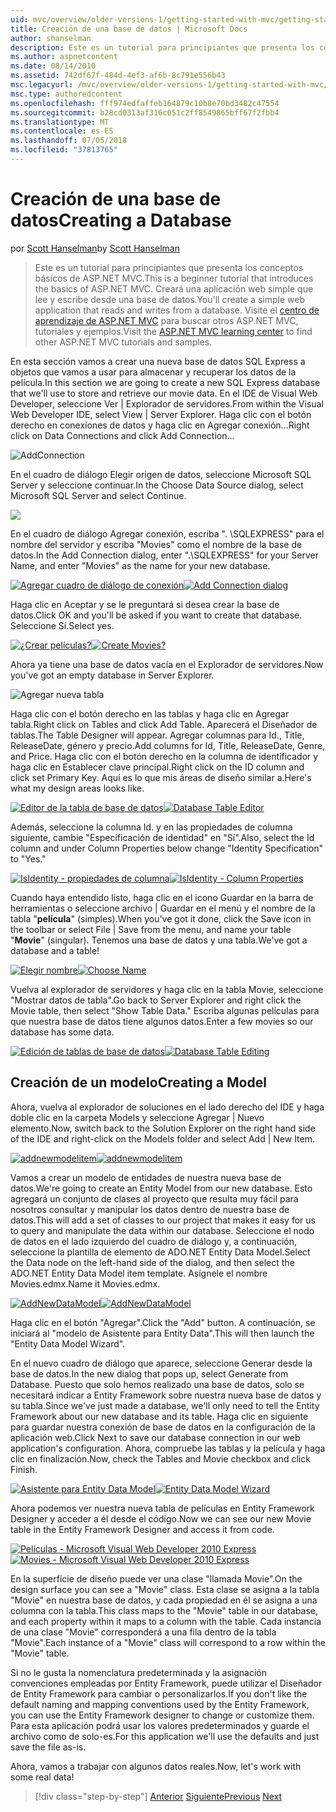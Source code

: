 ```yaml
---
uid: mvc/overview/older-versions-1/getting-started-with-mvc/getting-started-with-mvc-part4
title: Creación de una base de datos | Microsoft Docs
author: shanselman
description: Este es un tutorial para principiantes que presenta los conceptos básicos de ASP.NET MVC. Cree una aplicación web simple que lee y escribe desde una base de datos.
ms.author: aspnetcontent
ms.date: 08/14/2010
ms.assetid: 742df67f-484d-4ef3-af6b-8c791e556b43
msc.legacyurl: /mvc/overview/older-versions-1/getting-started-with-mvc/getting-started-with-mvc-part4
msc.type: authoredcontent
ms.openlocfilehash: fff974edfaffeb164879c10b8e70bd3482c47554
ms.sourcegitcommit: b28cd0313af316c051c2ff8549865bff67f2fbb4
ms.translationtype: MT
ms.contentlocale: es-ES
ms.lasthandoff: 07/05/2018
ms.locfileid: "37813765"
---
```

<a name="creating-a-database"></a><span data-ttu-id="5b104-104">Creación de una base de datos</span><span class="sxs-lookup"><span data-stu-id="5b104-104">Creating a Database</span></span>
====================
<span data-ttu-id="5b104-105">por [Scott Hanselman](https://github.com/shanselman)</span><span class="sxs-lookup"><span data-stu-id="5b104-105">by [Scott Hanselman](https://github.com/shanselman)</span></span>

> <span data-ttu-id="5b104-106">Este es un tutorial para principiantes que presenta los conceptos básicos de ASP.NET MVC.</span><span class="sxs-lookup"><span data-stu-id="5b104-106">This is a beginner tutorial that introduces the basics of ASP.NET MVC.</span></span> <span data-ttu-id="5b104-107">Creará una aplicación web simple que lee y escribe desde una base de datos.</span><span class="sxs-lookup"><span data-stu-id="5b104-107">You'll create a simple web application that reads and writes from a database.</span></span> <span data-ttu-id="5b104-108">Visite el [centro de aprendizaje de ASP.NET MVC](../../../index.md) para buscar otros ASP.NET MVC, tutoriales y ejemplos.</span><span class="sxs-lookup"><span data-stu-id="5b104-108">Visit the [ASP.NET MVC learning center](../../../index.md) to find other ASP.NET MVC tutorials and samples.</span></span>


<span data-ttu-id="5b104-109">En esta sección vamos a crear una nueva base de datos SQL Express a objetos que vamos a usar para almacenar y recuperar los datos de la película.</span><span class="sxs-lookup"><span data-stu-id="5b104-109">In this section we are going to create a new SQL Express database that we'll use to store and retrieve our movie data.</span></span> <span data-ttu-id="5b104-110">En el IDE de Visual Web Developer, seleccione Ver | Explorador de servidores.</span><span class="sxs-lookup"><span data-stu-id="5b104-110">From within the Visual Web Developer IDE, select View | Server Explorer.</span></span> <span data-ttu-id="5b104-111">Haga clic con el botón derecho en conexiones de datos y haga clic en Agregar conexión...</span><span class="sxs-lookup"><span data-stu-id="5b104-111">Right click on Data Connections and click Add Connection...</span></span>

![AddConnection](getting-started-with-mvc-part4/_static/image1.png)

<span data-ttu-id="5b104-113">En el cuadro de diálogo Elegir origen de datos, seleccione Microsoft SQL Server y seleccione continuar.</span><span class="sxs-lookup"><span data-stu-id="5b104-113">In the Choose Data Source dialog, select Microsoft SQL Server and select Continue.</span></span>

![](getting-started-with-mvc-part4/_static/image2.png)

<span data-ttu-id="5b104-114">En el cuadro de diálogo Agregar conexión, escriba ". \SQLEXPRESS" para el nombre del servidor y escriba "Movies" como el nombre de la base de datos.</span><span class="sxs-lookup"><span data-stu-id="5b104-114">In the Add Connection dialog, enter ".\SQLEXPRESS" for your Server Name, and enter "Movies" as the name for your new database.</span></span>

<span data-ttu-id="5b104-115">[![Agregar cuadro de diálogo de conexión](getting-started-with-mvc-part4/_static/image4.png)](getting-started-with-mvc-part4/_static/image3.png)</span><span class="sxs-lookup"><span data-stu-id="5b104-115">[![Add Connection dialog](getting-started-with-mvc-part4/_static/image4.png)](getting-started-with-mvc-part4/_static/image3.png)</span></span>

<span data-ttu-id="5b104-116">Haga clic en Aceptar y se le preguntará si desea crear la base de datos.</span><span class="sxs-lookup"><span data-stu-id="5b104-116">Click OK and you'll be asked if you want to create that database.</span></span> <span data-ttu-id="5b104-117">Seleccione Sí.</span><span class="sxs-lookup"><span data-stu-id="5b104-117">Select yes.</span></span>

<span data-ttu-id="5b104-118">[![¿Crear películas?](getting-started-with-mvc-part4/_static/image6.png)](getting-started-with-mvc-part4/_static/image5.png)</span><span class="sxs-lookup"><span data-stu-id="5b104-118">[![Create Movies?](getting-started-with-mvc-part4/_static/image6.png)](getting-started-with-mvc-part4/_static/image5.png)</span></span>

<span data-ttu-id="5b104-119">Ahora ya tiene una base de datos vacía en el Explorador de servidores.</span><span class="sxs-lookup"><span data-stu-id="5b104-119">Now you've got an empty database in Server Explorer.</span></span>

![Agregar nueva tabla](getting-started-with-mvc-part4/_static/image7.png)

<span data-ttu-id="5b104-121">Haga clic con el botón derecho en las tablas y haga clic en Agregar tabla.</span><span class="sxs-lookup"><span data-stu-id="5b104-121">Right click on Tables and click Add Table.</span></span> <span data-ttu-id="5b104-122">Aparecerá el Diseñador de tablas.</span><span class="sxs-lookup"><span data-stu-id="5b104-122">The Table Designer will appear.</span></span> <span data-ttu-id="5b104-123">Agregar columnas para Id., Title, ReleaseDate, género y precio.</span><span class="sxs-lookup"><span data-stu-id="5b104-123">Add columns for Id, Title, ReleaseDate, Genre, and Price.</span></span> <span data-ttu-id="5b104-124">Haga clic con el botón derecho en la columna de identificador y haga clic en Establecer clave principal.</span><span class="sxs-lookup"><span data-stu-id="5b104-124">Right click on the ID column and click set Primary Key.</span></span> <span data-ttu-id="5b104-125">Aquí es lo que mis áreas de diseño similar a.</span><span class="sxs-lookup"><span data-stu-id="5b104-125">Here's what my design areas looks like.</span></span>

<span data-ttu-id="5b104-126">[![Editor de la tabla de base de datos](getting-started-with-mvc-part4/_static/image9.png)](getting-started-with-mvc-part4/_static/image8.png)</span><span class="sxs-lookup"><span data-stu-id="5b104-126">[![Database Table Editor](getting-started-with-mvc-part4/_static/image9.png)](getting-started-with-mvc-part4/_static/image8.png)</span></span>

<span data-ttu-id="5b104-127">Además, seleccione la columna Id. y en las propiedades de columna siguiente, cambie "Especificación de identidad" en "Sí".</span><span class="sxs-lookup"><span data-stu-id="5b104-127">Also, select the Id column and under Column Properties below change "Identity Specification" to "Yes."</span></span>

<span data-ttu-id="5b104-128">[![IsIdentity - propiedades de columna](getting-started-with-mvc-part4/_static/image11.png)](getting-started-with-mvc-part4/_static/image10.png)</span><span class="sxs-lookup"><span data-stu-id="5b104-128">[![IsIdentity - Column Properties](getting-started-with-mvc-part4/_static/image11.png)](getting-started-with-mvc-part4/_static/image10.png)</span></span>

<span data-ttu-id="5b104-129">Cuando haya entendido listo, haga clic en el icono Guardar en la barra de herramientas o seleccione archivo | Guardar en el menú y el nombre de la tabla "**película**" (simples).</span><span class="sxs-lookup"><span data-stu-id="5b104-129">When you've got it done, click the Save icon in the toolbar or select File | Save from the menu, and name your table "**Movie**" (singular).</span></span> <span data-ttu-id="5b104-130">Tenemos una base de datos y una tabla.</span><span class="sxs-lookup"><span data-stu-id="5b104-130">We've got a database and a table!</span></span>

<span data-ttu-id="5b104-131">[![Elegir nombre](getting-started-with-mvc-part4/_static/image13.png)](getting-started-with-mvc-part4/_static/image12.png)</span><span class="sxs-lookup"><span data-stu-id="5b104-131">[![Choose Name](getting-started-with-mvc-part4/_static/image13.png)](getting-started-with-mvc-part4/_static/image12.png)</span></span>

<span data-ttu-id="5b104-132">Vuelva al explorador de servidores y haga clic en la tabla Movie, seleccione "Mostrar datos de tabla".</span><span class="sxs-lookup"><span data-stu-id="5b104-132">Go back to Server Explorer and right click the Movie table, then select "Show Table Data."</span></span> <span data-ttu-id="5b104-133">Escriba algunas películas para que nuestra base de datos tiene algunos datos.</span><span class="sxs-lookup"><span data-stu-id="5b104-133">Enter a few movies so our database has some data.</span></span>

<span data-ttu-id="5b104-134">[![Edición de tablas de base de datos](getting-started-with-mvc-part4/_static/image15.png)](getting-started-with-mvc-part4/_static/image14.png)</span><span class="sxs-lookup"><span data-stu-id="5b104-134">[![Database Table Editing](getting-started-with-mvc-part4/_static/image15.png)](getting-started-with-mvc-part4/_static/image14.png)</span></span>

## <a name="creating-a-model"></a><span data-ttu-id="5b104-135">Creación de un modelo</span><span class="sxs-lookup"><span data-stu-id="5b104-135">Creating a Model</span></span>

<span data-ttu-id="5b104-136">Ahora, vuelva al explorador de soluciones en el lado derecho del IDE y haga doble clic en la carpeta Models y seleccione Agregar | Nuevo elemento.</span><span class="sxs-lookup"><span data-stu-id="5b104-136">Now, switch back to the Solution Explorer on the right hand side of the IDE and right-click on the Models folder and select Add | New Item.</span></span>

<span data-ttu-id="5b104-137">[![addnewmodelitem](getting-started-with-mvc-part4/_static/image17.png)](getting-started-with-mvc-part4/_static/image16.png)</span><span class="sxs-lookup"><span data-stu-id="5b104-137">[![addnewmodelitem](getting-started-with-mvc-part4/_static/image17.png)](getting-started-with-mvc-part4/_static/image16.png)</span></span>

<span data-ttu-id="5b104-138">Vamos a crear un modelo de entidades de nuestra nueva base de datos.</span><span class="sxs-lookup"><span data-stu-id="5b104-138">We're going to create an Entity Model from our new database.</span></span> <span data-ttu-id="5b104-139">Esto agregará un conjunto de clases al proyecto que resulta muy fácil para nosotros consultar y manipular los datos dentro de nuestra base de datos.</span><span class="sxs-lookup"><span data-stu-id="5b104-139">This will add a set of classes to our project that makes it easy for us to query and manipulate the data within our database.</span></span> <span data-ttu-id="5b104-140">Seleccione el nodo de datos en el lado izquierdo del cuadro de diálogo y, a continuación, seleccione la plantilla de elemento de ADO.NET Entity Data Model.</span><span class="sxs-lookup"><span data-stu-id="5b104-140">Select the Data node on the left-hand side of the dialog, and then select the ADO.NET Entity Data Model item template.</span></span> <span data-ttu-id="5b104-141">Asígnele el nombre Movies.edmx.</span><span class="sxs-lookup"><span data-stu-id="5b104-141">Name it Movies.edmx.</span></span>

<span data-ttu-id="5b104-142">[![AddNewDataModel](getting-started-with-mvc-part4/_static/image19.png)](getting-started-with-mvc-part4/_static/image18.png)</span><span class="sxs-lookup"><span data-stu-id="5b104-142">[![AddNewDataModel](getting-started-with-mvc-part4/_static/image19.png)](getting-started-with-mvc-part4/_static/image18.png)</span></span>

<span data-ttu-id="5b104-143">Haga clic en el botón "Agregar".</span><span class="sxs-lookup"><span data-stu-id="5b104-143">Click the "Add" button.</span></span> <span data-ttu-id="5b104-144">A continuación, se iniciará al "modelo de Asistente para Entity Data".</span><span class="sxs-lookup"><span data-stu-id="5b104-144">This will then launch the "Entity Data Model Wizard".</span></span>

<span data-ttu-id="5b104-145">En el nuevo cuadro de diálogo que aparece, seleccione Generar desde la base de datos.</span><span class="sxs-lookup"><span data-stu-id="5b104-145">In the new dialog that pops up, select Generate from Database.</span></span> <span data-ttu-id="5b104-146">Puesto que solo hemos realizado una base de datos, solo se necesitará indicar a Entity Framework sobre nuestra nueva base de datos y su tabla.</span><span class="sxs-lookup"><span data-stu-id="5b104-146">Since we've just made a database, we'll only need to tell the Entity Framework about our new database and its table.</span></span> <span data-ttu-id="5b104-147">Haga clic en siguiente para guardar nuestra conexión de base de datos en la configuración de la aplicación web.</span><span class="sxs-lookup"><span data-stu-id="5b104-147">Click Next to save our database connection in our web application's configuration.</span></span> <span data-ttu-id="5b104-148">Ahora, compruebe las tablas y la película y haga clic en finalización.</span><span class="sxs-lookup"><span data-stu-id="5b104-148">Now, check the Tables and Movie checkbox and click Finish.</span></span>

<span data-ttu-id="5b104-149">[![Asistente para Entity Data Model](getting-started-with-mvc-part4/_static/image21.png)](getting-started-with-mvc-part4/_static/image20.png)</span><span class="sxs-lookup"><span data-stu-id="5b104-149">[![Entity Data Model Wizard](getting-started-with-mvc-part4/_static/image21.png)](getting-started-with-mvc-part4/_static/image20.png)</span></span>

<span data-ttu-id="5b104-150">Ahora podemos ver nuestra nueva tabla de películas en Entity Framework Designer y acceder a él desde el código.</span><span class="sxs-lookup"><span data-stu-id="5b104-150">Now we can see our new Movie table in the Entity Framework Designer and access it from code.</span></span>

<span data-ttu-id="5b104-151">[![Películas - Microsoft Visual Web Developer 2010 Express](getting-started-with-mvc-part4/_static/image23.png)](getting-started-with-mvc-part4/_static/image22.png)</span><span class="sxs-lookup"><span data-stu-id="5b104-151">[![Movies - Microsoft Visual Web Developer 2010 Express](getting-started-with-mvc-part4/_static/image23.png)](getting-started-with-mvc-part4/_static/image22.png)</span></span>

<span data-ttu-id="5b104-152">En la superficie de diseño puede ver una clase "llamada Movie".</span><span class="sxs-lookup"><span data-stu-id="5b104-152">On the design surface you can see a "Movie" class.</span></span> <span data-ttu-id="5b104-153">Esta clase se asigna a la tabla "Movie" en nuestra base de datos, y cada propiedad en él se asigna a una columna con la tabla.</span><span class="sxs-lookup"><span data-stu-id="5b104-153">This class maps to the "Movie" table in our database, and each property within it maps to a column with the table.</span></span> <span data-ttu-id="5b104-154">Cada instancia de una clase "Movie" corresponderá a una fila dentro de la tabla "Movie".</span><span class="sxs-lookup"><span data-stu-id="5b104-154">Each instance of a "Movie" class will correspond to a row within the "Movie" table.</span></span>

<span data-ttu-id="5b104-155">Si no le gusta la nomenclatura predeterminada y la asignación convenciones empleadas por Entity Framework, puede utilizar el Diseñador de Entity Framework para cambiar o personalizarlos.</span><span class="sxs-lookup"><span data-stu-id="5b104-155">If you don't like the default naming and mapping conventions used by the Entity Framework, you can use the Entity Framework designer to change or customize them.</span></span> <span data-ttu-id="5b104-156">Para esta aplicación podrá usar los valores predeterminados y guarde el archivo como de solo-es.</span><span class="sxs-lookup"><span data-stu-id="5b104-156">For this application we'll use the defaults and just save the file as-is.</span></span>

<span data-ttu-id="5b104-157">Ahora, vamos a trabajar con algunos datos reales.</span><span class="sxs-lookup"><span data-stu-id="5b104-157">Now, let's work with some real data!</span></span>

> [!div class="step-by-step"]
> <span data-ttu-id="5b104-158">[Anterior](getting-started-with-mvc-part3.md)
> [Siguiente](getting-started-with-mvc-part5.md)</span><span class="sxs-lookup"><span data-stu-id="5b104-158">[Previous](getting-started-with-mvc-part3.md)
[Next](getting-started-with-mvc-part5.md)</span></span>

